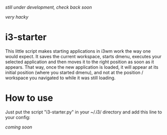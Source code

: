 *still under development, check back soon*

*very hacky*

# i3-starter
This little script makes starting applications in i3wm work the way one would expect. It saves the current workspace, starts dmenu, executes your selected application and then moves it to the right position as soon as it appears. That way, once the new application is loaded, it will appear at its initial position (where you started dmenu), and not at the position / workspace you navigated to while it was still loading.

# How to use
Just put the script "i3-starter.py" in your ~/.i3/ directory and add this line to your config:

*coming soon*
